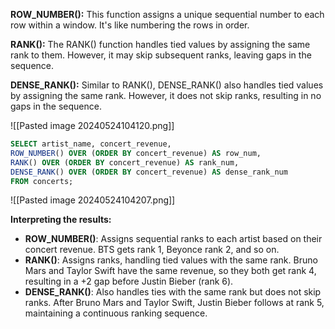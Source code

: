 **ROW_NUMBER():** This function assigns a unique sequential number to each row within a window. It's like numbering the rows in order. 

**RANK():** The RANK() function handles tied values by assigning the same rank to them. However, it may skip subsequent ranks, leaving gaps in the sequence. 

**DENSE_RANK():** Similar to RANK(), DENSE_RANK() also handles tied values by assigning the same rank. However, it does not skip ranks, resulting in no gaps in the sequence.

![[Pasted image 20240524104120.png]]

```sql
SELECT artist_name, concert_revenue, 
ROW_NUMBER() OVER (ORDER BY concert_revenue) AS row_num, 
RANK() OVER (ORDER BY concert_revenue) AS rank_num, 
DENSE_RANK() OVER (ORDER BY concert_revenue) AS dense_rank_num 
FROM concerts;
```

![[Pasted image 20240524104207.png]]

**Interpreting the results:**

- **ROW_NUMBER()**: Assigns sequential ranks to each artist based on their concert revenue. BTS gets rank 1, Beyonce rank 2, and so on.
- **RANK()**: Assigns ranks, handling tied values with the same rank. Bruno Mars and Taylor Swift have the same revenue, so they both get rank 4, resulting in a +2 gap before Justin Bieber (rank 6).
- **DENSE_RANK()**: Also handles ties with the same rank but does not skip ranks. After Bruno Mars and Taylor Swift, Justin Bieber follows at rank 5, maintaining a continuous ranking sequence.